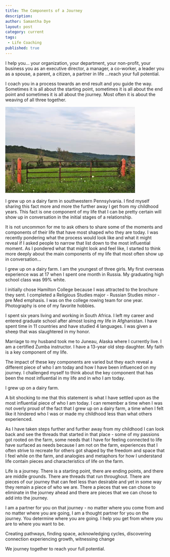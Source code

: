 ```yaml
---
title: The Components of a Journey
description:
author: Samantha Dye
layout: post
category: current
tags:
 - Life Coaching
published: true
---
```


I help you...
		your organization, your department, your non-profit, your business
		you as an executive director, a manager, a co-worker, a leader
		you as a spouse, a parent, a citizen, a partner in life
								...reach your full potential.

I coach you in a process towards an end result and you guide the way.  Sometimes it is all about the starting point, sometimes it is all about the end point and sometimes it is all about the journey.  Most often it is about the weaving of all three together.

![gate in a field](/images/content/post1.jpg)

I grew up on a dairy farm in southwestern Pennsylvania.  I find myself sharing this fact more and more the further away I get from my childhood years.  This fact is one component of my life that I can be pretty certain will show up in conversation in the initial stages of a relationship.

It is not uncommon for me to ask others to share some of the moments and components of their life that have most shaped who they are today.  I was recently pondering what the process would look like and what it might reveal if I asked people to narrow that list down to the most influential moment.  As I pondered what that might look and feel like, I started to think more deeply about the main components of my life that most often show up in conversation...

I grew up on a dairy farm.
	I am the youngest of three girls.
		My first overseas experience was at 17 when I spent one month in Russia.
			My graduating high school class was 99% white.

I initially chose Hamilton College because I was attracted to the brochure they sent.
	I completed a Religious Studies major - Russian Studies minor - pre Med emphasis.
		I was on the college rowing team for one year.
			Photography is one of my favorite hobbies.

I spent six years living and working in South Africa.
	I left my career and entered graduate school after almost losing my life in Afghanistan.
		I have spent time in 11 countries and have studied 4 languages.
			I was given a sheep that was slaughtered in my honor.

Marriage to my husband took me to Juneau, Alaska where I currently live.
	I am a certified Zumba instructor.
		I have a 13-year old step daughter.
			My faith is a key component of my life.


The impact of these key components are varied but they each reveal a different piece of who I am today and how I have been influenced on my journey.  I challenged myself to think about the key component that has been the most influential in my life and in who I am today.  

I grew up on a dairy farm.  

A bit shocking to me that this statement is what I have settled upon as the most influential piece of who I am today.  I can remember a time when I was not overly proud of the fact that I grew up on a dairy farm, a time when I felt like it hindered who I was or made my childhood less than what others experienced.  

As I have taken steps further and further away from my childhood I can look back and see the threads that started in that place - some of my passions got rooted on the farm, some needs that I have for feeling connected to life have surfaced as needs because I am not on the farm, experiences that I often strive to recreate for others got shaped by the freedom and space that I feel while on the farm, and analogies and metaphors for how I understand life contain pieces and characteristics of life on the farm.  

Life is a journey.  There is a starting point, there are ending points, and there are middle grounds.  There are threads that run throughout.  There are pieces of our journey that can feel less than desirable and yet in some way they remain a piece of who we are.  There a pieces that we can chose to eliminate in the journey ahead and there are pieces that we can chose to add into the journey.  

I am a partner for you on that journey - no matter where you come from and no matter where you are going, I am a thought partner for you on the journey.  You determine where you are going.  I help you get from where you are to where you want to be.  


Creating pathways,
	finding space,
		acknowledging cycles,
			discovering connection
				experiencing growth,
						witnessing change

We journey together to reach your full potential.
